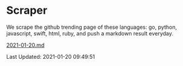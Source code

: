 # Scraper

We scrape the github trending page of these languages: go, python, javascript, swift, html, ruby, and push a markdown result everyday.

[2021-01-20.md](https://github.com/henson/Scraper/blob/master/2021-01-20.md)

Last Updated: 2021-01-20 09:49:51